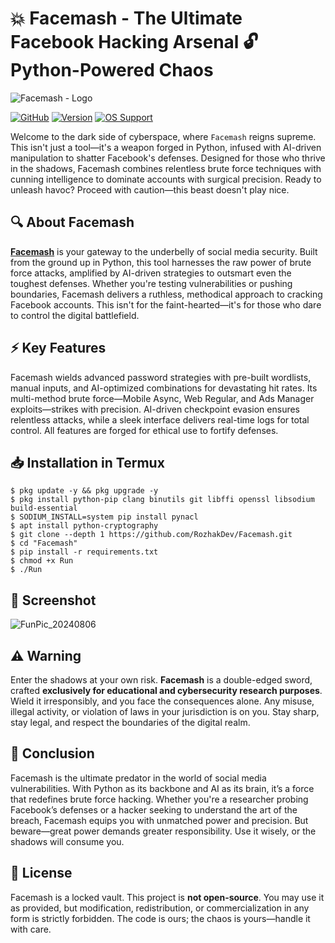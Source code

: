 # 💥 Facemash - The Ultimate Facebook Hacking Arsenal 🔓 Python-Powered Chaos

![Facemash - Logo](https://github.com/user-attachments/assets/94a63dcc-d898-4b95-85f5-5f248d111b3e)

[![GitHub](https://img.shields.io/badge/GitHub-Repo-blue?logo=github)](https://gitlab.com/RozhakXD/Facemash)
[![Version](https://img.shields.io/badge/Version-110.0-brightgreen)]()
[![OS Support](https://img.shields.io/badge/Supported-Linux%20%7C%20Termux-orange)]()

Welcome to the dark side of cyberspace, where `Facemash` reigns supreme. This isn't just a tool—it's a weapon forged in Python, infused with AI-driven manipulation to shatter Facebook's defenses. Designed for those who thrive in the shadows, Facemash combines relentless brute force techniques with cunning intelligence to dominate accounts with surgical precision. Ready to unleash havoc? Proceed with caution—this beast doesn't play nice.

## 🔍 About Facemash

[**Facemash**](https://github.com/RozhakDev/Facemash) is your gateway to the underbelly of social media security. Built from the ground up in Python, this tool harnesses the raw power of brute force attacks, amplified by AI-driven strategies to outsmart even the toughest defenses. Whether you're testing vulnerabilities or pushing boundaries, Facemash delivers a ruthless, methodical approach to cracking Facebook accounts. This isn't for the faint-hearted—it's for those who dare to control the digital battlefield.

## ⚡ Key Features

Facemash wields advanced password strategies with pre-built wordlists, manual inputs, and AI-optimized combinations for devastating hit rates. Its multi-method brute force—Mobile Async, Web Regular, and Ads Manager exploits—strikes with precision. AI-driven checkpoint evasion ensures relentless attacks, while a sleek interface delivers real-time logs for total control. All features are forged for ethical use to fortify defenses.

## 📥 Installation in Termux

```
$ pkg update -y && pkg upgrade -y
$ pkg install python-pip clang binutils git libffi openssl libsodium build-essential
$ SODIUM_INSTALL=system pip install pynacl
$ apt install python-cryptography
$ git clone --depth 1 https://github.com/RozhakDev/Facemash.git
$ cd "Facemash"
$ pip install -r requirements.txt
$ chmod +x Run
$ ./Run
```

## 📸 Screenshot

![FunPic_20240806](https://github.com/user-attachments/assets/2c213a27-cefb-4211-9f03-ec5f7e59e2d0)

## ⚠️ Warning

Enter the shadows at your own risk. **Facemash** is a double-edged sword, crafted **exclusively for educational and cybersecurity research purposes**. Wield it irresponsibly, and you face the consequences alone. Any misuse, illegal activity, or violation of laws in your jurisdiction is on you. Stay sharp, stay legal, and respect the boundaries of the digital realm.

## 🎯 Conclusion

Facemash is the ultimate predator in the world of social media vulnerabilities. With Python as its backbone and AI as its brain, it’s a force that redefines brute force hacking. Whether you're a researcher probing Facebook’s defenses or a hacker seeking to understand the art of the breach, Facemash equips you with unmatched power and precision. But beware—great power demands greater responsibility. Use it wisely, or the shadows will consume you.

## 📜 License

Facemash is a locked vault. This project is **not open-source**. You may use it as provided, but modification, redistribution, or commercialization in any form is strictly forbidden. The code is ours; the chaos is yours—handle it with care.
